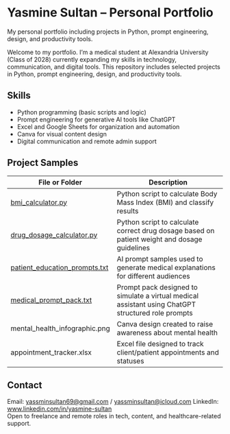 # Yasmine Sultan – Personal Portfolio
My personal portfolio including projects in Python, prompt engineering, design, and productivity tools.

Welcome to my portfolio. I’m a medical student at Alexandria University (Class of 2028) currently expanding my skills in technology, communication, and digital tools. This repository includes selected projects in Python, prompt engineering, design, and productivity tools.

## Skills

- Python programming (basic scripts and logic)
- Prompt engineering for generative AI tools like ChatGPT
- Excel and Google Sheets for organization and automation
- Canva for visual content design
- Digital communication and remote admin support

## Project Samples

| File or Folder                                                 | Description                                                                                        |
|----------------------------------------------------------------|----------------------------------------------------------------------------------------------------|
| [bmi_calculator.py](bmi_calculator.py)                         | Python script to calculate Body Mass Index (BMI) and classify results                              |
| [drug_dosage_calculator.py](drug_dosage_calculator.py)         | Python script to calculate correct drug dosage based on patient weight and dosage guidelines       |
| [patient_education_prompts.txt](patient_education_prompts.txt) | AI prompt samples used to generate medical explanations for different audiences                    |
| [medical_prompt_pack.txt](medical_prompt_pack.txt)             | Prompt pack designed to simulate a virtual medical assistant using ChatGPT structured role prompts |
| mental_health_infographic.png                                  | Canva design created to raise awareness about mental health                                        |
| appointment_tracker.xlsx                                       | Excel file designed to track client/patient appointments and statuses                              |

## Contact

Email: yassminsultan69@gmail.com / yassminsultan@icloud.com
LinkedIn: www.linkedin.com/in/yasmine-sultan  
Open to freelance and remote roles in tech, content, and healthcare-related support.
